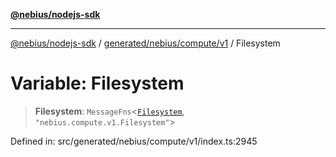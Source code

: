 [**@nebius/nodejs-sdk**](../../../../../README.md)

***

[@nebius/nodejs-sdk](../../../../../README.md) / [generated/nebius/compute/v1](../README.md) / Filesystem

# Variable: Filesystem

> **Filesystem**: `MessageFns`\<[`Filesystem`](../interfaces/Filesystem.md), `"nebius.compute.v1.Filesystem"`\>

Defined in: src/generated/nebius/compute/v1/index.ts:2945
